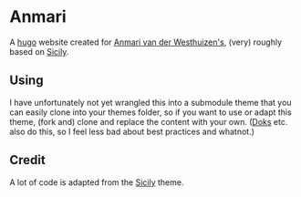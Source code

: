 # Anmari

A [hugo](https://gohugo.io) website created for [Anmari van der Westhuizen's](https://anmarivanderwesthuizen.com), (very) roughly based on [Sicily](https://github.com/cristianmarint/sicily-hugo-theme/).


## Using

I have unfortunately not yet wrangled this into a submodule theme that you can easily clone into your themes folder, so if you want to use or adapt this theme, (fork and) clone and replace the content with your own. ([Doks](https://github.com/h-enk/doks) etc. also do this, so I feel less bad about best practices and whatnot.)


## Credit

A lot of code is adapted from the [Sicily](https://github.com/cristianmarint/sicily-hugo-theme/) theme.
